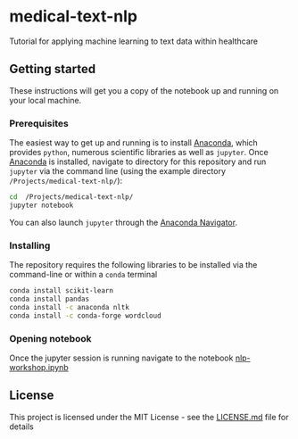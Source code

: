 # medical-text-nlp

Tutorial for applying machine learning to text data within healthcare


## Getting started

These instructions will get you a copy of the notebook up and running on your local machine.

### Prerequisites

The easiest way to get up and running is to install [Anaconda](https://www.anaconda.com/download/_), which provides `python`, numerous scientific libraries as well as `jupyter`. Once [Anaconda](https://www.anaconda.com/download/) is installed, navigate to directory for this repository and run `jupyter` via the command line (using the example directory `/Projects/medical-text-nlp/`):

```bash
cd  /Projects/medical-text-nlp/
jupyter notebook
```
You can also launch `jupyter` through the [Anaconda Navigator](https://www.anaconda.com/distribution/#feature-desktop-gui).

### Installing

The repository requires the following libraries to be installed via the command-line or within a `conda` terminal

```bash
conda install scikit-learn
conda install pandas
conda install -c anaconda nltk
conda install -c conda-forge wordcloud
```

### Opening notebook

Once the jupyter session is running navigate to the notebook [nlp-workshop.ipynb](nlp-workshop.ipynb)

## License

This project is licensed under the MIT License - see the [LICENSE.md](LICENSE.md) file for details
